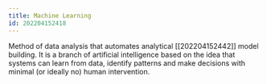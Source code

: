 ```yaml
---
title: Machine Learning
id: 202204152418
---
```


Method of data analysis that automates analytical [[202204152442]] model building. It is a branch of artificial intelligence based on the idea that systems can learn from data, identify patterns and make decisions with minimal (or ideally no) human intervention.
